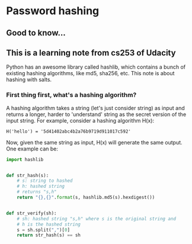 # Password hashing
## Good to know...
## This is a learning note from cs253 of Udacity
Python has an awesome library called hashlib, which contains
a bunch of existing hashing algorithms, like md5, sha256, etc.
This note is about hashing with salts.

### First thing first, what's a hashing algorithm?
A hashing algorithm takes a string (let's just consider string)
as input and returns a longer, harder to 'understand' string as
the secret version of the input string.
For example, consider a hashing algorithm H(x):

```
H('hello') = '5d41402abc4b2a76b9719d911017c592'
```

Now, given the same string as input, H(x) will generate the same
output. One example can be:

```python
import hashlib


def str_hash(s):
    # s: string to hashed
    # h: hashed string
    # returns "s,h"
    return "{},{}".format(s, hashlib.md5(s).hexdigest())


def str_verify(sh):
    # sh: hashed string "s,h" where s is the original string and
    # h is the hashed string
    s = sh.split(",")[0]
    return str_hash(s) == sh

```

